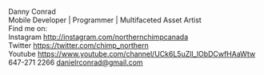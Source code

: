 Danny Conrad <br>
Mobile Developer | Programmer | Multifaceted Asset Artist <br>
Find me on:<br>
Instagram http://instagram.com/northernchimpcanada<br>
Twitter https://twitter.com/chimp_northern<br>
Youtube https://www.youtube.com/channel/UCk6L5uZlI_lObDCwfHAaWtw<br>
647-271 2266 danielrconrad@gmail.com<br>


<!---
NorthernChimp/NorthernChimp is a ✨ special ✨ repository because its `README.md` (this file) appears on your GitHub profile.
You can click the Preview link to take a look at your changes.
--->
